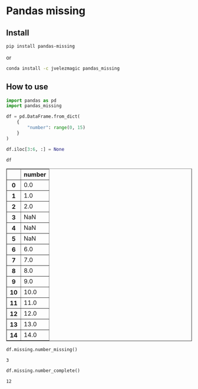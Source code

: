 Pandas missing
================

<!-- WARNING: THIS FILE WAS AUTOGENERATED! DO NOT EDIT! -->

## Install

``` bash
pip install pandas-missing
```

or

``` bash
conda install -c jvelezmagic pandas_missing
```

## How to use

``` python
import pandas as pd
import pandas_missing
```

``` python
df = pd.DataFrame.from_dict(
    {
        "number": range(0, 15)
    }
)

df.iloc[3:6, :] = None

df
```

<div>
<style scoped>
    .dataframe tbody tr th:only-of-type {
        vertical-align: middle;
    }

    .dataframe tbody tr th {
        vertical-align: top;
    }

    .dataframe thead th {
        text-align: right;
    }
</style>
<table border="1" class="dataframe">
  <thead>
    <tr style="text-align: right;">
      <th></th>
      <th>number</th>
    </tr>
  </thead>
  <tbody>
    <tr>
      <th>0</th>
      <td>0.0</td>
    </tr>
    <tr>
      <th>1</th>
      <td>1.0</td>
    </tr>
    <tr>
      <th>2</th>
      <td>2.0</td>
    </tr>
    <tr>
      <th>3</th>
      <td>NaN</td>
    </tr>
    <tr>
      <th>4</th>
      <td>NaN</td>
    </tr>
    <tr>
      <th>5</th>
      <td>NaN</td>
    </tr>
    <tr>
      <th>6</th>
      <td>6.0</td>
    </tr>
    <tr>
      <th>7</th>
      <td>7.0</td>
    </tr>
    <tr>
      <th>8</th>
      <td>8.0</td>
    </tr>
    <tr>
      <th>9</th>
      <td>9.0</td>
    </tr>
    <tr>
      <th>10</th>
      <td>10.0</td>
    </tr>
    <tr>
      <th>11</th>
      <td>11.0</td>
    </tr>
    <tr>
      <th>12</th>
      <td>12.0</td>
    </tr>
    <tr>
      <th>13</th>
      <td>13.0</td>
    </tr>
    <tr>
      <th>14</th>
      <td>14.0</td>
    </tr>
  </tbody>
</table>
</div>

``` python
df.missing.number_missing()
```

    3

``` python
df.missing.number_complete()
```

    12

